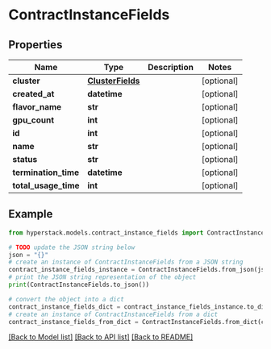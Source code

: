 # ContractInstanceFields


## Properties

Name | Type | Description | Notes
------------ | ------------- | ------------- | -------------
**cluster** | [**ClusterFields**](ClusterFields.md) |  | [optional] 
**created_at** | **datetime** |  | [optional] 
**flavor_name** | **str** |  | [optional] 
**gpu_count** | **int** |  | [optional] 
**id** | **int** |  | [optional] 
**name** | **str** |  | [optional] 
**status** | **str** |  | [optional] 
**termination_time** | **datetime** |  | [optional] 
**total_usage_time** | **int** |  | [optional] 

## Example

```python
from hyperstack.models.contract_instance_fields import ContractInstanceFields

# TODO update the JSON string below
json = "{}"
# create an instance of ContractInstanceFields from a JSON string
contract_instance_fields_instance = ContractInstanceFields.from_json(json)
# print the JSON string representation of the object
print(ContractInstanceFields.to_json())

# convert the object into a dict
contract_instance_fields_dict = contract_instance_fields_instance.to_dict()
# create an instance of ContractInstanceFields from a dict
contract_instance_fields_from_dict = ContractInstanceFields.from_dict(contract_instance_fields_dict)
```
[[Back to Model list]](../README.md#documentation-for-models) [[Back to API list]](../README.md#documentation-for-api-endpoints) [[Back to README]](../README.md)


